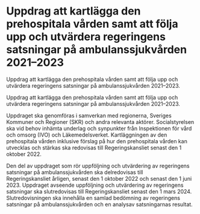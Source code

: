 # Uppdrag att kartlägga den prehospitala vården samt att följa upp och utvärdera regeringens satsningar på ambulanssjukvården 2021–2023

Uppdrag att kartlägga den prehospitala vården samt att följa upp
och utvärdera regeringens satsningar på ambulanssjukvården
2021–2023.

Uppdrag att kartlägga den prehospitala vården samt att följa upp
och utvärdera regeringens satsningar på ambulanssjukvården
2021–2023.

Uppdraget ska genomföras i samverkan med regionerna, Sveriges
Kommuner och Regioner (SKR) och andra relevanta aktörer. Socialstyrelsen ska vid behov inhämta underlag och synpunkter från Inspektionen för vård och omsorg (IVO) och Läkemedelsverket.
Kartläggningen av den prehospitala vården inklusive förslag på hur den prehospitala vården kan utvecklas och stärkas ska redovisas till Regeringskansliet senast den 1 oktober 2022.

Den del av uppdraget som rör uppföljning och utvärdering av regeringens satsningar på ambulanssjukvården ska delredovisas till Regeringskansliet årligen, senast den 1 oktober 2022 och senast
den 1 juni 2023. Uppdraget avseende uppföljning och utvärdering av regeringens satsningar ska slutredovisas till Regeringskansliet
senast den 1 mars 2024. Slutredovisningen ska innehålla en samlad
bedömning av regeringens satsningar på ambulanssjukvården och en analysav satsningarnas resultat.
